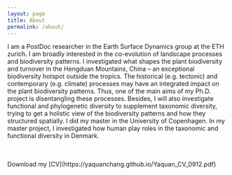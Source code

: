 ```yaml
---
layout: page
title: About 
permalink: /about/
---
```

I am a PostDoc researcher in the Earth Surface Dynamics group at the ETH zurich. I am broadly interested in the co-evolution of landscape processes and biodiversity patterns. I investigated what shapes the plant biodiversity and turnover in the Hengduan Mountains, China – an exceptional biodiversity hotspot outside the tropics. The historical (e.g. tectonic) and contemporary (e.g. climate) processes may have an integrated impact on the plant biodiversity patterns. Thus, one of the main aims of my Ph.D. project is disentangling these processes. Besides, I will also investigate functional and phylogenetic diversity to supplement taxonomic diversity, trying to get a holistic view of the biodiversity patterns and how they structured spatially. I did my master in the University of Copenhagen. In my master project, I investigated how human play roles in the taxonomic and functional diversity in Denmark. 

<br>
<br>
Download my [CV](https://yaquanchang.github.io/Yaquan_CV_0912.pdf)
<br>
 
